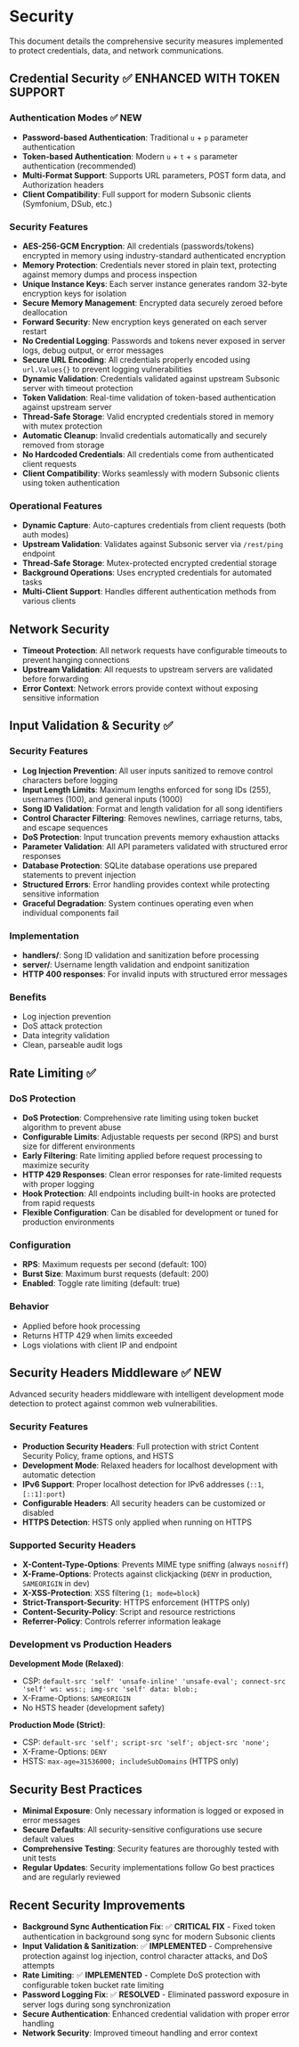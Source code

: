 # Security

This document details the comprehensive security measures implemented to protect credentials, data, and network communications.

## Credential Security ✅ **ENHANCED WITH TOKEN SUPPORT**

### Authentication Modes ✅ **NEW**
- **Password-based Authentication**: Traditional `u` + `p` parameter authentication
- **Token-based Authentication**: Modern `u` + `t` + `s` parameter authentication (recommended)
- **Multi-Format Support**: Supports URL parameters, POST form data, and Authorization headers
- **Client Compatibility**: Full support for modern Subsonic clients (Symfonium, DSub, etc.)

### Security Features
- **AES-256-GCM Encryption**: All credentials (passwords/tokens) encrypted in memory using industry-standard authenticated encryption
- **Memory Protection**: Credentials never stored in plain text, protecting against memory dumps and process inspection
- **Unique Instance Keys**: Each server instance generates random 32-byte encryption keys for isolation
- **Secure Memory Management**: Encrypted data securely zeroed before deallocation
- **Forward Security**: New encryption keys generated on each server restart
- **No Credential Logging**: Passwords and tokens never exposed in server logs, debug output, or error messages
- **Secure URL Encoding**: All credentials properly encoded using `url.Values{}` to prevent logging vulnerabilities
- **Dynamic Validation**: Credentials validated against upstream Subsonic server with timeout protection
- **Token Validation**: Real-time validation of token-based authentication against upstream server
- **Thread-Safe Storage**: Valid encrypted credentials stored in memory with mutex protection
- **Automatic Cleanup**: Invalid credentials automatically and securely removed from storage
- **No Hardcoded Credentials**: All credentials come from authenticated client requests
- **Client Compatibility**: Works seamlessly with modern Subsonic clients using token authentication

### Operational Features
- **Dynamic Capture**: Auto-captures credentials from client requests (both auth modes)
- **Upstream Validation**: Validates against Subsonic server via `/rest/ping` endpoint
- **Thread-Safe Storage**: Mutex-protected encrypted credential storage
- **Background Operations**: Uses encrypted credentials for automated tasks
- **Multi-Client Support**: Handles different authentication methods from various clients

## Network Security

- **Timeout Protection**: All network requests have configurable timeouts to prevent hanging connections
- **Upstream Validation**: All requests to upstream servers are validated before forwarding
- **Error Context**: Network errors provide context without exposing sensitive information

## Input Validation & Security ✅

### Security Features
- **Log Injection Prevention**: All user inputs sanitized to remove control characters before logging
- **Input Length Limits**: Maximum lengths enforced for song IDs (255), usernames (100), and general inputs (1000)
- **Song ID Validation**: Format and length validation for all song identifiers
- **Control Character Filtering**: Removes newlines, carriage returns, tabs, and escape sequences
- **DoS Protection**: Input truncation prevents memory exhaustion attacks
- **Parameter Validation**: All API parameters validated with structured error responses
- **Database Protection**: SQLite database operations use prepared statements to prevent injection
- **Structured Errors**: Error handling provides context while protecting sensitive information
- **Graceful Degradation**: System continues operating even when individual components fail

### Implementation
- **handlers/**: Song ID validation and sanitization before processing
- **server/**: Username length validation and endpoint sanitization
- **HTTP 400 responses**: For invalid inputs with structured error messages

### Benefits
- Log injection prevention
- DoS attack protection
- Data integrity validation
- Clean, parseable audit logs

## Rate Limiting ✅

### DoS Protection
- **DoS Protection**: Comprehensive rate limiting using token bucket algorithm to prevent abuse
- **Configurable Limits**: Adjustable requests per second (RPS) and burst size for different environments
- **Early Filtering**: Rate limiting applied before request processing to maximize security
- **HTTP 429 Responses**: Clean error responses for rate-limited requests with proper logging
- **Hook Protection**: All endpoints including built-in hooks are protected from rapid requests
- **Flexible Configuration**: Can be disabled for development or tuned for production environments

### Configuration
- **RPS**: Maximum requests per second (default: 100)
- **Burst Size**: Maximum burst requests (default: 200)
- **Enabled**: Toggle rate limiting (default: true)

### Behavior
- Applied before hook processing
- Returns HTTP 429 when limits exceeded
- Logs violations with client IP and endpoint

## Security Headers Middleware ✅ **NEW**

Advanced security headers middleware with intelligent development mode detection to protect against common web vulnerabilities.

### Security Features
- **Production Security Headers**: Full protection with strict Content Security Policy, frame options, and HSTS
- **Development Mode**: Relaxed headers for localhost development with automatic detection
- **IPv6 Support**: Proper localhost detection for IPv6 addresses (`::1`, `[::1]:port`)
- **Configurable Headers**: All security headers can be customized or disabled
- **HTTPS Detection**: HSTS only applied when running on HTTPS

### Supported Security Headers
- **X-Content-Type-Options**: Prevents MIME type sniffing (always `nosniff`)
- **X-Frame-Options**: Protects against clickjacking (`DENY` in production, `SAMEORIGIN` in dev)
- **X-XSS-Protection**: XSS filtering (`1; mode=block`)
- **Strict-Transport-Security**: HTTPS enforcement (HTTPS only)
- **Content-Security-Policy**: Script and resource restrictions
- **Referrer-Policy**: Controls referrer information leakage

### Development vs Production Headers

**Development Mode (Relaxed)**:
- CSP: `default-src 'self' 'unsafe-inline' 'unsafe-eval'; connect-src 'self' ws: wss:; img-src 'self' data: blob:;`
- X-Frame-Options: `SAMEORIGIN`
- No HSTS header (development safety)

**Production Mode (Strict)**:
- CSP: `default-src 'self'; script-src 'self'; object-src 'none';`
- X-Frame-Options: `DENY`
- HSTS: `max-age=31536000; includeSubDomains` (HTTPS only)

## Security Best Practices

- **Minimal Exposure**: Only necessary information is logged or exposed in error messages
- **Secure Defaults**: All security-sensitive configurations use secure default values
- **Comprehensive Testing**: Security features are thoroughly tested with unit tests
- **Regular Updates**: Security implementations follow Go best practices and are regularly reviewed

## Recent Security Improvements

- **Background Sync Authentication Fix**: ✅ **CRITICAL FIX** - Fixed token authentication in background song sync for modern Subsonic clients
- **Input Validation & Sanitization**: ✅ **IMPLEMENTED** - Comprehensive protection against log injection, control character attacks, and DoS attempts
- **Rate Limiting**: ✅ **IMPLEMENTED** - Complete DoS protection with configurable token bucket rate limiting
- **Password Logging Fix**: ✅ **RESOLVED** - Eliminated password exposure in server logs during song synchronization  
- **Secure Authentication**: Enhanced credential validation with proper error handling
- **Network Security**: Improved timeout handling and error context